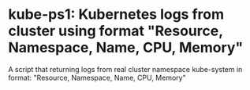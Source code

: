 # kube-ps1: Kubernetes logs from cluster using format "Resource, Namespace, Name, CPU, Memory"

A script that returning logs from real cluster namespace kube-system in format: "Resource, Namespace, Name, CPU, Memory"
